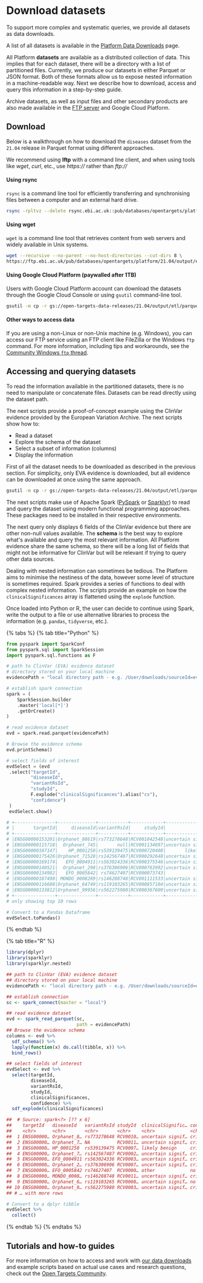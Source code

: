 # Download datasets

To support more complex and systematic queries, we provide all datasets as data downloads.

A list of all datasets is available in the [Platform Data Downloads](https://platform.opentargets.org/downloads) page.

All Platform **datasets** are available as a distributed collection of data. This implies that for each dataset, there will be a directory with a list of partitioned files. Currently, we produce our datasets in either Parquet or JSON format. Both of these formats allow us to expose nested information in a machine-readable way. Next we describe how to download, access and query this information in a step-by-step guide.

Archive datasets, as well as input files and other secondary products are also made available in the [FTP server](http://ftp.ebi.ac.uk/pub/databases/opentargets/platform/) and Google Cloud Platform.

## Download

Below is a walkthrough on how to download the `diseases` dataset from the `21.04` release in Parquet format using different approaches.

We recommend using **lftp** with a command line client, and when using tools like _wget_, _curl_, etc., use _https://_ rather than _ftp://_

#### Using rsync

`rsync` is a command line tool for efficiently transferring and synchronising files between a computer and an external hard drive.

```bash
rsync -rpltvz --delete rsync.ebi.ac.uk::pub/databases/opentargets/platform/21.04/output/etl/parquet/diseases .
```

#### Using wget

`wget` is a command line tool that retrieves content from web servers and widely available in Unix systems.

```bash
wget --recursive --no-parent --no-host-directories --cut-dirs 8 \
https://ftp.ebi.ac.uk/pub/databases/opentargets/platform/21.04/output/etl/parquet/diseases
```

#### Using Google Cloud Platform (paywalled after 1TB)

Users with Google Cloud Platform account can download the datasets through the Google Cloud Console or using `gsutil` command-line tool.

```bash
gsutil -m cp -r gs://open-targets-data-releases/21.04/output/etl/parquet/diseases .
```

#### Other ways to access data

If you are using a non-Linux or non-Unix machine (e.g. Windows), you can access our FTP service using an FTP client like FileZilla or the Windows `ftp` command. For more information, including tips and workarounds, see the [Community Windows `ftp` thread](https://community.opentargets.org/t/how-to-query-api-by-drug-trade-name/316/3?u=ahercules).

## Accessing and querying datasets

To read the information available in the partitioned datasets, there is no need to manipulate or concatenate files. Datasets can be read directly using the dataset path.

The next scripts provide a proof-of-concept example using the ClinVar evidence provided by the European Variation Archive. The next scripts show how to:

* Read a dataset
* Explore the schema of the dataset
* Select a subset of information (columns)
* Display the information

First of all the dataset needs to be downloaded as described in the previous section. For simplicity, only EVA evidence is downloaded, but all evidence can be downloaded at once using the same approach.

```bash
gsutil -m cp -r gs://open-targets-data-releases/21.04/output/etl/parquet/evidence/sourceId=eva .
```

The next scripts make use of Apache Spark ([PySpark](https://spark.apache.org/docs/latest/api/python/index.html) or [Sparklyr](https://spark.rstudio.com)) to read and query the dataset using modern functional programming approaches. These packages need to be installed in their respective environments.

The next query only displays 6 fields of the ClinVar evidence but there are other non-null values available. The **schema** is the best way to explore what's available and query the most relevant information. All Platform evidence share the same schema, so there will be a long list of fields that might not be informative for ClinVar but will be relevant if trying to query other data sources.

Dealing with nested information can sometimes be tedious. The Platform aims to minimise the nestiness of the data, however some level of structure is sometimes required. Spark provides a series of functions to deal with complex nested information. The scripts provide an example on how the `clinicalSignificances` array is flattened using the `explode` function.

Once loaded into Python or R, the user can decide to continue using Spark, write the output to a file or use alternative libraries to process the information (e.g. `pandas`, `tidyverse`, etc.).

{% tabs %}
{% tab title="Python" %}
```python
from pyspark import SparkConf
from pyspark.sql import SparkSession
import pyspark.sql.functions as F

# path to ClinVar (EVA) evidence dataset 
# directory stored on your local machine
evidencePath = "local directory path - e.g. /User/downloads/sourceId=eva"

# establish spark connection
spark = (
    SparkSession.builder
    .master('local[*]')
    .getOrCreate()
)

# read evidence dataset
evd = spark.read.parquet(evidencePath)

# Browse the evidence schema
evd.printSchema()

# select fields of interest
evdSelect = (evd
 .select("targetId",
         "diseaseId",
         "variantRsId",
         "studyId",
         F.explode("clinicalSignificances").alias("cs"),
         "confidence")
 )
 evdSelect.show()

# +---------------+--------------+-----------+------------+--------------------+--------------------+
# |       targetId|     diseaseId|variantRsId|     studyId|                  cs|          confidence|
# +---------------+--------------+-----------+------------+--------------------+--------------------+
# |ENSG00000153201|Orphanet_88619|rs773278648|RCV001042548|uncertain signifi...|criteria provided...|
# |ENSG00000115718|  Orphanet_745|       null|RCV001134697|uncertain signifi...|criteria provided...|
# |ENSG00000107147|    HP_0001250|rs539139475|RCV000720408|       likely benign|criteria provided...|
# |ENSG00000175426|Orphanet_71528|rs142567487|RCV000292648|uncertain signifi...|criteria provided...|
# |ENSG00000169174|   EFO_0004911|rs563024336|RCV000375546|uncertain signifi...|criteria provided...|
# |ENSG00000140521|  Orphanet_298|rs376306906|RCV000763992|uncertain signifi...|criteria provided...|
# |ENSG00000134982|   EFO_0005842| rs74627407|RCV000073743|               other|no assertion crit...|
# |ENSG00000187498| MONDO_0008289|rs146288748|RCV001111533|uncertain signifi...|criteria provided...|
# |ENSG00000116688|Orphanet_64749|rs119103265|RCV000857104|uncertain signifi...|no assertion crit...|
# |ENSG00000133812|Orphanet_99956|rs562275980|RCV000367609|uncertain signifi...|criteria provided...|
# +---------------+--------------+-----------+------------+--------------------+--------------------+
# only showing top 10 rows

# Convert to a Pandas Dataframe
evdSelect.toPandas()
```
{% endtab %}

{% tab title="R" %}
```r
library(dplyr)
library(sparklyr)
library(sparklyr.nested)

## path to ClinVar (EVA) evidence dataset 
## directory stored on your local machine
evidencePath <- "local directory path - e.g. /User/downloads/sourceId=eva"

## establish connection
sc <- spark_connect(master = "local")

## read evidence dataset
evd <- spark_read_parquet(sc,
                          path = evidencePath)
## Browse the evidence schema
columns <- evd %>%
  sdf_schema() %>%
  lapply(function(x) do.call(tibble, x)) %>%
  bind_rows()

## select fields of interest
evdSelect <- evd %>%
  select(targetId,
         diseaseId,
         variantRsId,
         studyId,
         clinicalSignificances,
         confidence) %>%
  sdf_explode(clinicalSignificances)

##  # Source: spark<?> [?? x 6]
##    targetId   diseaseId   variantRsId studyId  clinicalSignific… confidence     
##    <chr>      <chr>       <chr>       <chr>    <chr>             <chr>          
##  1 ENSG00000… Orphanet_8… rs773278648 RCV0010… uncertain signif… criteria provi…
##  2 ENSG00000… Orphanet_7… NA          RCV0011… uncertain signif… criteria provi…
##  3 ENSG00000… HP_0001250  rs539139475 RCV0007… likely benign     criteria provi…
##  4 ENSG00000… Orphanet_7… rs142567487 RCV0002… uncertain signif… criteria provi…
##  5 ENSG00000… EFO_0004911 rs563024336 RCV0003… uncertain signif… criteria provi…
##  6 ENSG00000… Orphanet_2… rs376306906 RCV0007… uncertain signif… criteria provi…
##  7 ENSG00000… EFO_0005842 rs74627407  RCV0000… other             no assertion c…
##  8 ENSG00000… MONDO_0008… rs146288748 RCV0011… uncertain signif… criteria provi…
##  9 ENSG00000… Orphanet_6… rs119103265 RCV0008… uncertain signif… no assertion c…
## 10 ENSG00000… Orphanet_9… rs562275980 RCV0003… uncertain signif… criteria provi…
## # … with more rows

# Convert to a dplyr tibble
evdSelect %>%
  collect()
```
{% endtab %}
{% endtabs %}

## Tutorials and how-to guides

For more information on how to access and work with [our data downloads](https://platform.opentargets.org/downloads/data) and example scripts based on actual use cases and research questions, check out the [Open Targets Community](http://community.opentargets.org).
